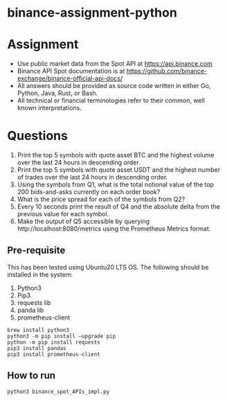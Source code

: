 # binance-assignment-python
# Assignment
- Use public market data from the Spot API at https://api.binance.com
- Binance API Spot documentation is at https://github.com/binance-exchange/binance-official-api-docs/
- All answers should be provided as source code written in either Go, Python, Java, Rust, or Bash.
- All technical or financial terminologies refer to their common, well known interpretations.

# Questions
1. Print the top 5 symbols with quote asset BTC and the highest volume over the last 24 hours in descending order.
2. Print the top 5 symbols with quote asset USDT and the highest number of trades over the last 24 hours in descending order.
3. Using the symbols from Q1, what is the total notional value of the top 200 bids-and-asks currently on each order book?
4. What is the price spread for each of the symbols from Q2?
5. Every 10 seconds print the result of Q4 and the absolute delta from the previous value for each symbol.
6. Make the output of Q5 accessible by querying http://localhost:8080/metrics using the Prometheus Metrics format.

## Pre-requisite
This has been tested using Ubuntu20 LTS OS. The following should be installed in the system:

1. Python3
2. Pip3
3. requests lib
4. panda lib
5. prometheus-client

```
brew install python3 
python3 -m pip install –upgrade pip
python -m pip install requests
pip3 install pandas
pip3 install prometheus-client
```

## How to run
```
python3 binance_spot_APIs_impl.py
```
